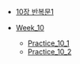 
- [10장 반복문1](../Java/10장%20반복문1.md)

- [Week_10](Week_10.md)
	- [Practice_10_1](practice/Practice_10_1.md)
	- [Practice_10_2](practice/Practice_10_2.md)

